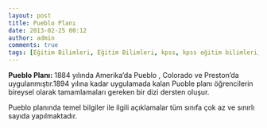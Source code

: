 ```yaml
---
layout: post
title: Pueblo Planı
date: 2013-02-25 00:12
author: admin
comments: true
tags: [Eğitim Bilimleri, Eğitim Bilimleri, kpss, kpss eğitim bilimleri, Kpss Sözlük, p]
---
```

<strong>Pueblo Planı:</strong> 1884 yılında Amerika’da Pueblo , Colorado ve Preston’da uygulanmıştır.1894 yılına kadar uygulamada kalan Puoble planı öğrencilerin bireysel olarak tamamlamaları gereken bir dizi dersten oluşur.

Pueblo planında temel bilgiler ile ilgili açıklamalar tüm sınıfa çok az ve sınırlı sayıda yapılmaktadır.
